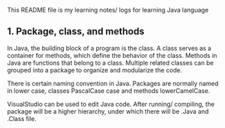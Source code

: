 This README file is my learning notes/ logs for learning Java language
## 1. Package, class, and methods
In Java, the building block of a program is the class. A class serves as a container for methods, which define the behavior of the class. Methods in Java are functions that belong to a class. Multiple related classes can be grouped into a package to organize and modularize the code.

There is certain naming convention in Java. Packages are normally named in lower case, classes PascalCase case and methods lowerCamelCase.

VisualStudio can be used to edit Java code. After running/ compiling, the package will be a higher hierarchy, under which there will be .Java and .Class file.
